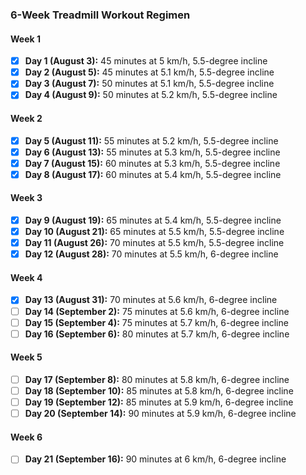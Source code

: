 ### 6-Week Treadmill Workout Regimen

#### Week 1
- [x] **Day 1 (August 3):** 45 minutes at 5 km/h, 5.5-degree incline
- [x] **Day 2 (August 5):** 45 minutes at 5.1 km/h, 5.5-degree incline
- [x] **Day 3 (August 7):** 50 minutes at 5.1 km/h, 5.5-degree incline
- [x] **Day 4 (August 9):** 50 minutes at 5.2 km/h, 5.5-degree incline

#### Week 2
- [x] **Day 5 (August 11):** 55 minutes at 5.2 km/h, 5.5-degree incline
- [x] **Day 6 (August 13):** 55 minutes at 5.3 km/h, 5.5-degree incline
- [x] **Day 7 (August 15):** 60 minutes at 5.3 km/h, 5.5-degree incline
- [x] **Day 8 (August 17):** 60 minutes at 5.4 km/h, 5.5-degree incline

#### Week 3
- [x] **Day 9 (August 19):** 65 minutes at 5.4 km/h, 5.5-degree incline
- [x] **Day 10 (August 21):** 65 minutes at 5.5 km/h, 5.5-degree incline
- [x] **Day 11 (August 26):** 70 minutes at 5.5 km/h, 5.5-degree incline
- [x] **Day 12 (August 28):** 70 minutes at 5.5 km/h, 6-degree incline

#### Week 4
- [x] **Day 13 (August 31):** 70 minutes at 5.6 km/h, 6-degree incline
- [ ] **Day 14 (September 2):** 75 minutes at 5.6 km/h, 6-degree incline
- [ ] **Day 15 (September 4):** 75 minutes at 5.7 km/h, 6-degree incline
- [ ] **Day 16 (September 6):** 80 minutes at 5.7 km/h, 6-degree incline

#### Week 5
- [ ] **Day 17 (September 8):** 80 minutes at 5.8 km/h, 6-degree incline
- [ ] **Day 18 (September 10):** 85 minutes at 5.8 km/h, 6-degree incline
- [ ] **Day 19 (September 12):** 85 minutes at 5.9 km/h, 6-degree incline
- [ ] **Day 20 (September 14):** 90 minutes at 5.9 km/h, 6-degree incline

#### Week 6
- [ ] **Day 21 (September 16):** 90 minutes at 6 km/h, 6-degree incline

